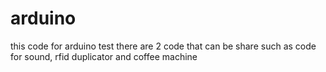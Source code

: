 # arduino
this code for arduino test there are 2 code that can be share such as code for sound, rfid duplicator and coffee machine
